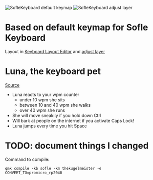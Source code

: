 ![SofleKeyboard default keymap](https://github.com/josefadamcik/SofleKeyboard/raw/master/Images/soflekeyboard.png)
![SofleKeyboard adjust layer](https://github.com/josefadamcik/SofleKeyboard/raw/master/Images/soflekeyboard_layout_adjust.png)


# Based on default keymap for Sofle Keyboard

Layout in [Keyboard Layout Editor](http://www.keyboard-layout-editor.com/#/gists/76efb423a46cbbea75465cb468eef7ff) and [adjust layer](http://www.keyboard-layout-editor.com/#/gists/4bcf66f922cfd54da20ba04905d56bd4)

# Luna, the keyboard pet

[Source](https://github.com/HellSingCoder/qmk_firmware/tree/33d7fa1180d232dcdb024c68a8f4629dced32afb/keyboards/sofle/keymaps/helltm)

- Luna reacts to your wpm counter
    - under 10 wpm she sits
    - between 10 and 40 wpm she walks
    - over 40 wpm she runs
- She will move sneakily if you hold down Ctrl
- Will bark at people on the internet if you activate Caps Lock!
- Luna jumps every time you hit Space

# TODO: document things I changed

Command to compile:
```
qmk compile -kb sofle -km thekugelmeister -e CONVERT_TO=promicro_rp2040
```
